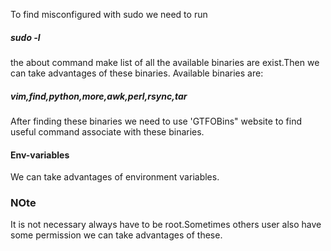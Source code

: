 To find misconfigured with sudo we need to run 
##### sudo -l
the about command make list of all the available binaries are exist.Then we can take advantages of these binaries.
Available binaries are:
##### vim,find,python,more,awk,perl,rsync,tar
After finding these binaries we need to use 'GTFOBins" website to find useful command associate with these binaries.

#### Env-variables
We can take advantages of environment variables.

### NOte
It is not necessary always have to be root.Sometimes others user also have some permission we can take advantages of 
these.


